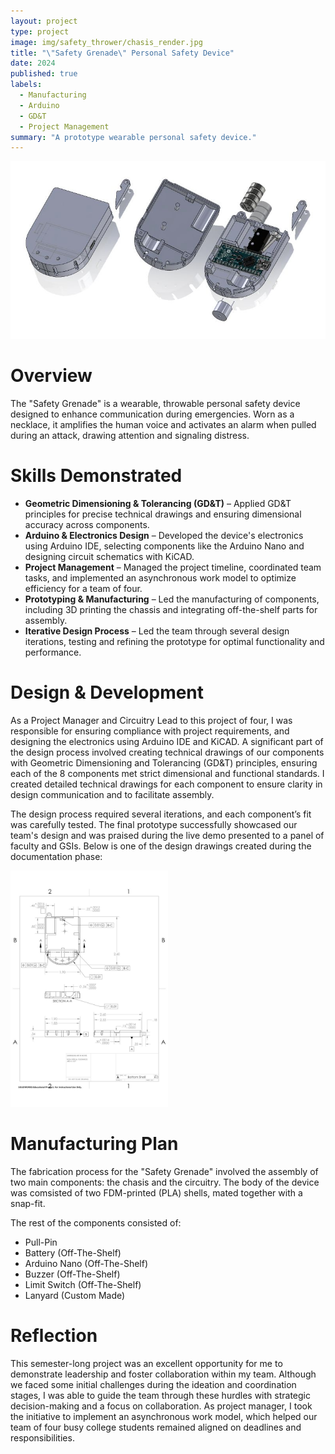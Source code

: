 ```yaml
---
layout: project
type: project
image: img/safety_thrower/chasis_render.jpg
title: "\"Safety Grenade\" Personal Safety Device"
date: 2024
published: true
labels:
  - Manufacturing
  - Arduino
  - GD&T
  - Project Management
summary: "A prototype wearable personal safety device."
---
```


<div class="text-center">
  <img class="img-fluid" src="../img/safety_thrower/exploded.jpg" alt="An exploded view of the device.">
</div>

# Overview

The "Safety Grenade" is a wearable, throwable personal safety device designed to enhance communication during emergencies. Worn as a necklace, it amplifies the human voice and activates an alarm when pulled during an attack, drawing attention and signaling distress.

# Skills Demonstrated
- **Geometric Dimensioning & Tolerancing (GD&T)** – Applied GD&T principles for precise technical drawings and ensuring dimensional accuracy across components.  
- **Arduino & Electronics Design** – Developed the device's electronics using Arduino IDE, selecting components like the Arduino Nano and designing circuit schematics with KiCAD.  
- **Project Management** – Managed the project timeline, coordinated team tasks, and implemented an asynchronous work model to optimize efficiency for a team of four.  
- **Prototyping & Manufacturing** – Led the manufacturing of components, including 3D printing the chassis and integrating off-the-shelf parts for assembly.  
- **Iterative Design Process** – Led the team through several design iterations, testing and refining the prototype for optimal functionality and performance.

# Design & Development

As a Project Manager and Circuitry Lead to this project of four, I was responsible for ensuring compliance with project requirements, and designing the electronics using Arduino IDE and KiCAD. A significant part of the design process involved creating technical drawings of our components with Geometric Dimensioning and Tolerancing (GD&T) principles, ensuring each of the 8 components met strict dimensional and functional standards. I created detailed technical drawings for each component to ensure clarity in design communication and to facilitate assembly.

The design process required several iterations, and each component’s fit was carefully tested. The final prototype successfully showcased our team's design and was praised during the live demo presented to a panel of faculty and GSIs. Below is one of the design drawings created during the documentation phase:

<div class="text-center">
  <img class="img-fluid" src="../img/safety_thrower/drawing.jpg" alt="One of several drawings I created for the device during documentation." style="width: 50%;">
</div>

# Manufacturing Plan

The fabrication process for the "Safety Grenade" involved the assembly of two main components: the chasis and the circuitry. The body of the device was comsisted of two FDM-printed (PLA) shells, mated together with a snap-fit.

The rest of the components consisted of:
- Pull-Pin
- Battery (Off-The-Shelf)
- Arduino Nano (Off-The-Shelf)
- Buzzer (Off-The-Shelf)
- Limit Switch (Off-The-Shelf)
- Lanyard (Custom Made)

# Reflection

This semester-long project was an excellent opportunity for me to demonstrate leadership and foster collaboration within my team. Although we faced some initial challenges during the ideation and coordination stages, I was able to guide the team through these hurdles with strategic decision-making and a focus on collaboration. As project manager, I took the initiative to implement an asynchronous work model, which helped our team of four busy college students remained aligned on deadlines and responsibilities.
